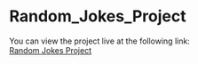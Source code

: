 # Random_Jokes_Project
You can view the project live at the following link:  
[Random Jokes Project](https://alkagupta680.github.io/Random_Jokes_Project/)
